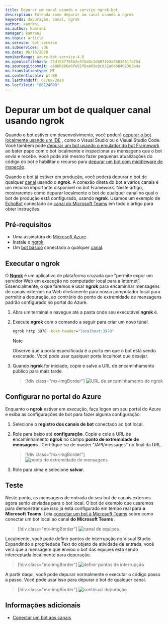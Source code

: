 ```yaml
---
title: Depurar um canal usando o serviço ngrok-bot
description: Entenda como depurar um canal usando o ngrok
keywords: depuração, canal, ngrok
author: kamrani
ms.author: kamrani
manager: kamrani
ms.topic: article
ms.service: bot-service
ms.subservices: sdk
ms.date: 06/16/2020
monikerRange: azure-bot-service-4.0
ms.openlocfilehash: 25d154f765b2e3fbd4c3d6871b3a5683651fe754
ms.sourcegitcommit: c886b886e6fe55f8a469e8cd32a64b6462383a4a
ms.translationtype: MT
ms.contentlocale: pt-BR
ms.lasthandoff: 07/08/2020
ms.locfileid: "86124609"
---
```

# <a name="debug-a-bot-from-any-channel-using-ngrok"></a>Depurar um bot de qualquer canal usando ngrok

Quando o bot estiver em desenvolvimento, você poderá [depurar o bot localmente usando um IDE](https://docs.microsoft.com/azure/bot-service/bot-service-debug-bot?view=azure-bot-service-4.0) , como o Visual Studio ou o Visual Studio Code. Você também pode [depurar um bot usando o emulador do bot Framework](https://docs.microsoft.com/azure/bot-service/bot-service-debug-emulator?view=azure-bot-service-4.0) ao bater papo com o bot localmente e inspecionar as mensagens que o bot envia e recebe. Você pode até mesmo fazer pequenas atualizações do código do bot e habilitar o recurso para [depurar um bot com middleware de inspeção](https://docs.microsoft.com/azure/bot-service/bot-service-debug-inspection-middleware?view=azure-bot-service-4.0).

Quando o bot já estiver em produção, você poderá depurar o bot de qualquer [canal](https://docs.microsoft.com/azure/bot-service/bot-service-manage-channels?view=azure-bot-service-4.0) usando o **ngrok**. A conexão direta do bot a vários canais é um recurso importante disponível no bot Framework. Neste artigo, mostraremos como depurar localmente o bot de qualquer canal no qual o bot de produção está configurado, usando **ngrok**. Usamos um exemplo de [EchoBot](https://github.com/microsoft/BotBuilder-Samples/tree/master/samples/csharp_dotnetcore/02.echo-bot) conectado ao [canal do Microsoft Teams](https://docs.microsoft.com/azure/bot-service/channel-connect-teams?view=azure-bot-service-4.0) em todo o artigo para obter instruções.

<!-- the Bot Framework Emulator uses an instance of the [Web Chat control](https://github.com/Microsoft/BotFramework-WebChat), which is only used in DirectLine, or embedded into web sites using a standard or custom configuration. Popular third party channels such as Slack, Facebook Messenger, Kik, etc. all implement their own chat channel user interfaces. In this article, we’ll discuss how you can locally debug your bot from any channel your production bot is configured for, using [ngrok](https://ngrok.com/docs). -->

## <a name="prerequisites"></a>Pré-requisitos

* Uma assinatura do [Microsoft Azure](https://azure.microsoft.com/).
* Instale o [ngrok](https://ngrok.com/).
* Um [bot básico](https://github.com/microsoft/BotBuilder-Samples/tree/master/samples/csharp_dotnetcore/02.echo-bot) conectado a qualquer [canal](https://docs.microsoft.com/azure/bot-service/bot-service-manage-channels?view=azure-bot-service-4.0).

## <a name="run-ngrok"></a>Executar o ngrok

O [**Ngrok**](https://ngrok.com/docs) é um aplicativo de plataforma cruzada que "permite expor um servidor Web em execução no computador local para a Internet". Essencialmente, o que faremos é usar **ngrok** para encaminhar mensagens de canais externos na Web diretamente para nosso computador local para permitir a depuração, ao contrário do ponto de extremidade de mensagens padrão configurado no portal do Azure.

1. Abra um terminal e navegue até a pasta onde seu executável **ngrok** é.

2. Execute **ngrok** com o comando a seguir para criar um novo túnel. 

    ```cmd
    ngrok http 3978 -host-header="localhost:3978"

    ```

    > [!NOTE]
    > Observe que a porta especificada é a porta em que o bot está sendo executado. Você pode usar qualquer porta localhost que desejar.

3. Quando **ngrok** for iniciado, copie e salve a URL de encaminhamento público para mais tarde. 
   
    > [!div class="mx-imgBorder"]
    > ![URL de encaminhamento do ngrok](./media/debug-ngrok/ngrok-forwarding-url.png)

## <a name="configure-in-azure-portal"></a>Configurar no portal do Azure

Enquanto o **ngrok** estiver em execução, faça logon em seu portal do Azure e exiba as configurações de bot para fazer alguma configuração.

1. Selecione o **registro dos canais de bot** conectado ao bot local.

2. Role para baixo até **configuração**. Copie e cole a URL de encaminhamento **ngrok** no campo **ponto de extremidade de mensagens** . Certifique-se de manter "/API/messages" no final da URL.
   
    > [!div class="mx-imgBorder"]
    > ![ponto de extremidade de mensagens](./media/debug-ngrok/messaging-endpoint.png)

3. Role para cima e selecione **salvar**.

## <a name="test"></a>Teste

Neste ponto, as mensagens de entrada do seu bot de canais externos agora serão enviadas para o bot local. O bot de exemplo que usaremos para demonstrar que isso já está configurado em tempo real para **o Microsoft Teams**. Leia [conectar um bot à Microsoft Teams](https://docs.microsoft.com/azure/bot-service/channel-connect-teams?view=azure-bot-service-4.0) sobre como conectar um bot local ao canal **do Microsoft Teams** .

> [!div class="mx-imgBorder"]
> ![canal de equipes](./media/debug-ngrok/teams-channel.png)

Localmente, você pode definir pontos de interrupção no Visual Studio. Expandindo a propriedade Text do objeto de atividade de entrada, você verá que a mensagem que enviou o bot das equipes está sendo interceptada localmente para depuração.

> [!div class="mx-imgBorder"]
> ![definir pontos de interrupção](./media/debug-ngrok/breakpoint.png)

A partir daqui, você pode depurar normalmente e executar o código passo a passo. Você pode usar isso para depurar o bot de qualquer canal.

> [!div class="mx-imgBorder"]
> ![continuar depuração](./media/debug-ngrok/debug-continue.png)

## <a name="additional-information"></a>Informações adicionais
* [Conectar um bot aos canais](https://docs.microsoft.com/azure/bot-service/bot-service-manage-channels?view=azure-bot-service-4.0)
